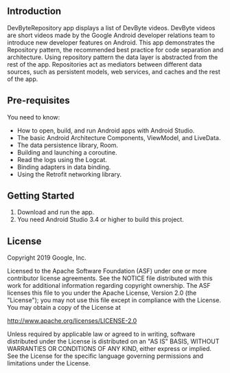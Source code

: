 Introduction
------------

DevByteRepository app displays a list of DevByte videos. DevByte videos are
short videos made by the Google Android developer relations team to introduce
new developer features on Android. This app demonstrates the Repository pattern,
the recommended best practice for code separation and architecture. Using
repository pattern the data layer is abstracted from the rest of the app.
Repositories act as mediators between different data sources, such as persistent
models, web services, and caches and the rest of the app.

Pre-requisites
--------------

You need to know:
- How to open, build, and run Android apps with Android Studio.
- The basic Android Architecture Components, ViewModel, and LiveData.
- The data persistence library, Room.
- Building and launching a coroutine.
- Read the logs using the Logcat.
- Binding adapters in data binding.
- Using the Retrofit networking library.


Getting Started
---------------

1. Download and run the app.
2. You need Android Studio 3.4 or higher to build this project.

License
-------

Copyright 2019 Google, Inc.

Licensed to the Apache Software Foundation (ASF) under one or more contributor
license agreements.  See the NOTICE file distributed with this work for
additional information regarding copyright ownership.  The ASF licenses this
file to you under the Apache License, Version 2.0 (the "License"); you may not
use this file except in compliance with the License.  You may obtain a copy of
the License at

  http://www.apache.org/licenses/LICENSE-2.0

Unless required by applicable law or agreed to in writing, software
distributed under the License is distributed on an "AS IS" BASIS, WITHOUT
WARRANTIES OR CONDITIONS OF ANY KIND, either express or implied.  See the
License for the specific language governing permissions and limitations under
the License.
